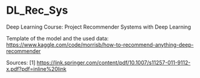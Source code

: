 # DL_Rec_Sys
Deep Learning Course: Project Recommender Systems with Deep Learning

Template of the model and the used data: https://www.kaggle.com/code/morrisb/how-to-recommend-anything-deep-recommender

Sources:
[1] https://link.springer.com/content/pdf/10.1007/s11257-011-9112-x.pdf?pdf=inline%20link
